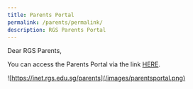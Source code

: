 ```yaml
---
title: Parents Portal
permalink: /parents/permalink/
description: RGS Parents Portal
---
```

Dear RGS Parents,

You can access the Parents Portal via the link [HERE](https://inet.rgs.edu.sg/parents).

![https://inet.rgs.edu.sg/parents](/images/parentsportal.png)